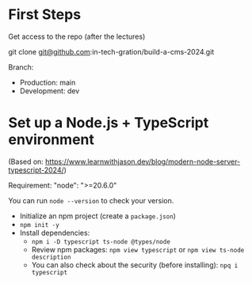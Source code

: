 # First Steps

Get access to the repo (after the lectures)

git clone git@github.com:in-tech-gration/build-a-cms-2024.git

Branch:
  - Production: main
  - Development: dev

# Set up a Node.js + TypeScript environment

(Based on: https://www.learnwithjason.dev/blog/modern-node-server-typescript-2024/)

Requirement: "node": ">=20.6.0"

You can run `node --version` to check your version.

- Initialize an npm project (create a `package.json`)
- `npm init -y`
- Install dependencies:
  - `npm i -D typescript ts-node @types/node`
  - Review npm packages: `npm view typescript` or `npm view ts-node description`
  - You can also check about the security (before installing): `npq i typescript`